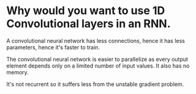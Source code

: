 # Why would you want to use 1D Convolutional layers in an RNN.
A convolutional neural network has less connections, hence it has less parameters, hence it's faster to train.

The convolutional neural network is easier to parallelize as every output element depends only on a limited number of input values. It also has no memory.

It's not recurrent so it suffers less from the unstable gradient problem.
